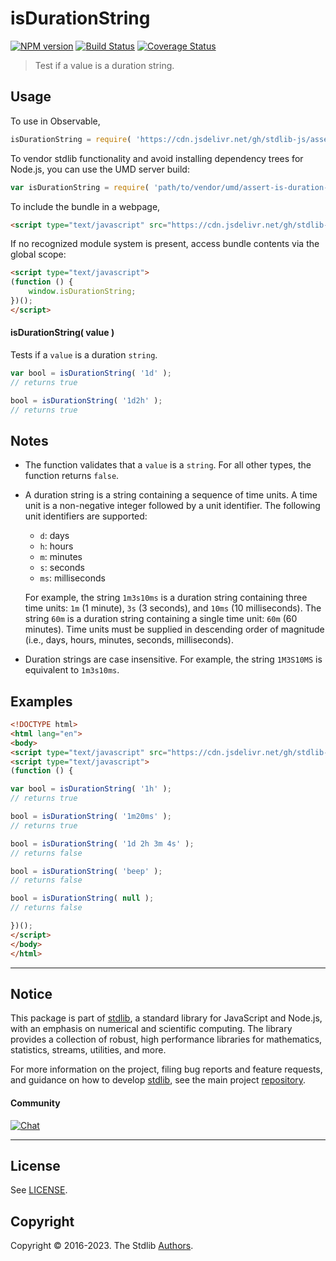 <!--

@license Apache-2.0

Copyright (c) 2022 The Stdlib Authors.

Licensed under the Apache License, Version 2.0 (the "License");
you may not use this file except in compliance with the License.
You may obtain a copy of the License at

   http://www.apache.org/licenses/LICENSE-2.0

Unless required by applicable law or agreed to in writing, software
distributed under the License is distributed on an "AS IS" BASIS,
WITHOUT WARRANTIES OR CONDITIONS OF ANY KIND, either express or implied.
See the License for the specific language governing permissions and
limitations under the License.

-->

# isDurationString

[![NPM version][npm-image]][npm-url] [![Build Status][test-image]][test-url] [![Coverage Status][coverage-image]][coverage-url] <!-- [![dependencies][dependencies-image]][dependencies-url] -->

> Test if a value is a duration string.



<section class="usage">

## Usage

To use in Observable,

```javascript
isDurationString = require( 'https://cdn.jsdelivr.net/gh/stdlib-js/assert-is-duration-string@umd/browser.js' )
```

To vendor stdlib functionality and avoid installing dependency trees for Node.js, you can use the UMD server build:

```javascript
var isDurationString = require( 'path/to/vendor/umd/assert-is-duration-string/index.js' )
```

To include the bundle in a webpage,

```html
<script type="text/javascript" src="https://cdn.jsdelivr.net/gh/stdlib-js/assert-is-duration-string@umd/browser.js"></script>
```

If no recognized module system is present, access bundle contents via the global scope:

```html
<script type="text/javascript">
(function () {
    window.isDurationString;
})();
</script>
```

#### isDurationString( value )

Tests if a `value` is a duration `string`.

```javascript
var bool = isDurationString( '1d' );
// returns true

bool = isDurationString( '1d2h' );
// returns true
```

</section>

<!-- /.usage -->

<section class="notes">

## Notes

-   The function validates that a `value` is a `string`. For all other types, the function returns `false`.

-   A duration string is a string containing a sequence of time units. A time unit is a non-negative integer followed by a unit identifier. The following unit identifiers are supported:

    -   `d`: days
    -   `h`: hours
    -   `m`: minutes
    -   `s`: seconds
    -   `ms`: milliseconds

    For example, the string `1m3s10ms` is a duration string containing three time units: `1m` (1 minute), `3s` (3 seconds), and `10ms` (10 milliseconds). The string `60m` is a duration string containing a single time unit: `60m` (60 minutes). Time units must be supplied in descending order of magnitude (i.e., days, hours, minutes, seconds, milliseconds).

-   Duration strings are case insensitive. For example, the string `1M3S10MS` is equivalent to `1m3s10ms`.

</section>

<!-- /.notes -->

<section class="examples">

## Examples

<!-- eslint no-undef: "error" -->

```html
<!DOCTYPE html>
<html lang="en">
<body>
<script type="text/javascript" src="https://cdn.jsdelivr.net/gh/stdlib-js/assert-is-duration-string@umd/browser.js"></script>
<script type="text/javascript">
(function () {

var bool = isDurationString( '1h' );
// returns true

bool = isDurationString( '1m20ms' );
// returns true

bool = isDurationString( '1d 2h 3m 4s' );
// returns false

bool = isDurationString( 'beep' );
// returns false

bool = isDurationString( null );
// returns false

})();
</script>
</body>
</html>
```

</section>

<!-- /.examples -->



<!-- Section for related `stdlib` packages. Do not manually edit this section, as it is automatically populated. -->

<section class="related">

<!-- /.related -->

<!-- Section for all links. Make sure to keep an empty line after the `section` element and another before the `/section` close. -->


<section class="main-repo" >

* * *

## Notice

This package is part of [stdlib][stdlib], a standard library for JavaScript and Node.js, with an emphasis on numerical and scientific computing. The library provides a collection of robust, high performance libraries for mathematics, statistics, streams, utilities, and more.

For more information on the project, filing bug reports and feature requests, and guidance on how to develop [stdlib][stdlib], see the main project [repository][stdlib].

#### Community

[![Chat][chat-image]][chat-url]

---

## License

See [LICENSE][stdlib-license].


## Copyright

Copyright &copy; 2016-2023. The Stdlib [Authors][stdlib-authors].

</section>

<!-- /.stdlib -->

<!-- Section for all links. Make sure to keep an empty line after the `section` element and another before the `/section` close. -->

<section class="links">

[npm-image]: http://img.shields.io/npm/v/@stdlib/assert-is-duration-string.svg
[npm-url]: https://npmjs.org/package/@stdlib/assert-is-duration-string

[test-image]: https://github.com/stdlib-js/assert-is-duration-string/actions/workflows/test.yml/badge.svg?branch=main
[test-url]: https://github.com/stdlib-js/assert-is-duration-string/actions/workflows/test.yml?query=branch:main

[coverage-image]: https://img.shields.io/codecov/c/github/stdlib-js/assert-is-duration-string/main.svg
[coverage-url]: https://codecov.io/github/stdlib-js/assert-is-duration-string?branch=main

<!--

[dependencies-image]: https://img.shields.io/david/stdlib-js/assert-is-duration-string.svg
[dependencies-url]: https://david-dm.org/stdlib-js/assert-is-duration-string/main

-->

[chat-image]: https://img.shields.io/gitter/room/stdlib-js/stdlib.svg
[chat-url]: https://app.gitter.im/#/room/#stdlib-js_stdlib:gitter.im

[stdlib]: https://github.com/stdlib-js/stdlib

[stdlib-authors]: https://github.com/stdlib-js/stdlib/graphs/contributors

[cli-section]: https://github.com/stdlib-js/assert-is-duration-string#cli
[cli-url]: https://github.com/stdlib-js/assert-is-duration-string/tree/cli
[@stdlib/assert-is-duration-string]: https://github.com/stdlib-js/assert-is-duration-string/tree/main

[umd]: https://github.com/umdjs/umd
[es-module]: https://developer.mozilla.org/en-US/docs/Web/JavaScript/Guide/Modules

[deno-url]: https://github.com/stdlib-js/assert-is-duration-string/tree/deno
[umd-url]: https://github.com/stdlib-js/assert-is-duration-string/tree/umd
[esm-url]: https://github.com/stdlib-js/assert-is-duration-string/tree/esm
[branches-url]: https://github.com/stdlib-js/assert-is-duration-string/blob/main/branches.md

[stdlib-license]: https://raw.githubusercontent.com/stdlib-js/assert-is-duration-string/main/LICENSE

[standard-streams]: https://en.wikipedia.org/wiki/Standard_streams

[mdn-regexp]: https://developer.mozilla.org/en-US/docs/Web/JavaScript/Guide/Regular_Expressions

<!-- <related-links> -->

<!-- </related-links> -->

</section>

<!-- /.links -->
